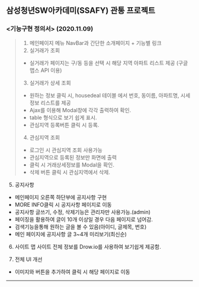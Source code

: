 ## 삼성청년SW아카데미(SSAFY) 관통 프로젝트

### <기능구현 정의서> (2020.11.09)


> 1. 메인페이지
> 메뉴 NavBar과 간단한 소개페이지 + 기능별 링크
> 2. 실거래가 조회
> - 실거래가 페이지는 구/동 등을 선택 시 해당 지역 아파트 리스트 제공 (구글 맵스 API 이용)
>
> 3. 실거래가 상세 조회
> - 원하는 정보 클릭 시, housedeal 테이블 에서 번호, 동이름, 아파트명, 시세정보 리스트를 제공
> - Ajax를 이용해 Modal창에 각각 출력하여 확인.
> - table 형식으로 보기 쉽게 표시.
> - 관심지역 등록버튼 클릭 시 등록.
>
> 4. 관심지역 조회
> - 로그인 시 관심지역 조회 사용가능
> - 관심지역으로 등록된 정보만 화면에 출력
> - 클릭 시 거래상세정보를 Modal을 확인.
> - 삭제 버튼 클릭 시 관심지역에서 삭제.

5. 공지사항
- 메인페이지 오른쪽 하단부에 공지사항 구현
- MORE INFO클릭 시 공지사항 페이지로 이동
- 공지사항 글쓰기, 수정, 삭제기능은 관리자만 사용가능.(admin)
- 페이징을 활용하여 글이 10개 이상일 경우 다음 페이지로 넘어감.
- 검색기능을통해 원하는 글을 볼 수 있음(아이디, 글제목, 번호)
- 메인 페이지에 공지사항 글 3~4개 미리보기(최신순)

6. 사이트 맵
사이트 전체  정보를 Drow.io를 사용하여 보기쉽게 제공함.

7. 전체 UI 개선
- 이미지와 버튼을 추가하여 클릭 시 해당 페이지로 이동
---------------------------------------------------------------------------------
